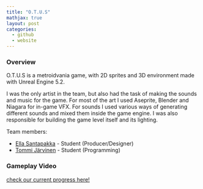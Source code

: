 ```yaml
---
title: "O.T.U.S"
mathjax: true
layout: post
categories:
  - github
  - website
---
```


### Overview

O.T.U.S is a metroidvania game, with 2D sprites and 3D environment made with Unreal Engine 5.2. 

I was the only artist in the team, but also had the task of making the sounds and music for the game. For most of the art I used Aseprite, Blender and Niagara for in-game VFX. For sounds I used various ways of generating different sounds and mixed them inside the game engine. I was also responsible for building the game level itself and its lighting. 

Team members:
 - [Ella Santapakka](https://ssmiljass.github.io/) - Student (Producer/Designer)
 - [Tommi Järvinen](https://prolence.github.io/) - Student (Programming)

### Gameplay Video

[check our current progress here!](https://www.youtube.com/watch?v=dQw4w9WgXcQ)
